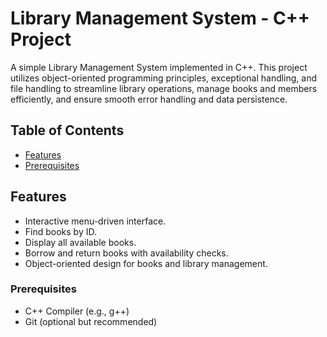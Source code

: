 # Library Management System - C++ Project


A simple Library Management System implemented in C++. This project utilizes object-oriented programming principles, exceptional handling, and file handling to streamline library operations, manage books and members efficiently, and ensure smooth error handling and data persistence.

## Table of Contents

- [Features](#features)
- [Prerequisites](#prerequisites)

  

## Features

- Interactive menu-driven interface.
- Find books by ID.
- Display all available books.
- Borrow and return books with availability checks.
- Object-oriented design for books and library management.


### Prerequisites

- C++ Compiler (e.g., g++)
- Git (optional but recommended)


